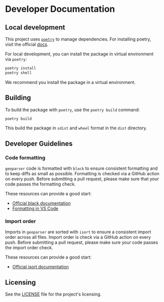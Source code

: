 # Developer Documentation

## Local development

This project uses [`poetry`](https://python-poetry.org/docs/) to manage dependencies. For installing poetry, visit the official [docs](https://python-poetry.org/docs/#installation).

For local development, you can install the package in virtual environment via `poetry`:

```bash
poetry install
poetry shell
```

We recommend you install the package in a virtual environment.

## Building

To build the package with `poetry`, use the `poetry build` command:

```bash
poetry build
```

This build the package in `sdist` and `wheel` format in the `dist` directory.

## Developer Guidelines

### Code formatting

`geoparser` code is formatted with `black` to ensure consistent formatting and to keep diffs as small as possible. Formatting is checked via a GitHub action on every push. Before submitting a pull request, please make sure that your code passes the formatting check.

These resources can provide a good start:

- [Official black documentation](https://black.readthedocs.io/en/stable/getting_started.html)
- [Formatting in VS Code](https://code.visualstudio.com/docs/python/formatting)

### Import order

Imports in `geoparser` are sorted with `isort` to ensure a consistent import order across all files. Import order is check via a GitHub action on every push. Before submitting a pull request, please make sure your code passes the import order check.

These resources can provide a good start:

- [Official isort documentation](https://pycqa.github.io/isort/index.html)

## Licensing

See the [LICENSE](./LICENSE) file for the project's licensing.
